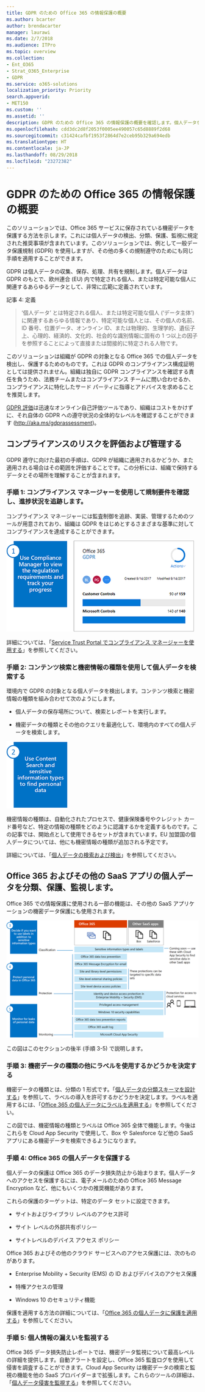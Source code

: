 ```yaml
---
title: GDPR のための Office 365 の情報保護の概要
ms.author: bcarter
author: brendacarter
manager: laurawi
ms.date: 2/7/2018
ms.audience: ITPro
ms.topic: overview
ms.collection:
- Ent_O365
- Strat_O365_Enterprise
- GDPR
ms.service: o365-solutions
localization_priority: Priority
search.appverid:
- MET150
ms.custom: ''
ms.assetid: ''
description: GDPR のための Office 365 の情報保護の概要を確認します。個人データを検出、分類、保護、監視する方法について説明します。
ms.openlocfilehash: cdd3dc2d8f2053f0005ee490057c65d8889f2d68
ms.sourcegitcommit: c31424cafbf1953f2864d7e2ceb95b329a694edb
ms.translationtype: HT
ms.contentlocale: ja-JP
ms.lasthandoff: 08/29/2018
ms.locfileid: "23272382"
---
```

# <a name="overview-of-office-365-information-protection-for-gdpr"></a>GDPR のための Office 365 の情報保護の概要

このソリューションでは、Office 365 サービスに保存されている機密データを保護する方法を示します。これには個人データの検出、分類、保護、監視に規定された推奨事項が含まれています。このソリューションでは、例として一般データ保護規制 (GDPR) を使用しますが、その他の多くの規制遵守のためにも同じ手順を適用することができます。

GDPR は個人データの収集、保存、処理、共有を規制します。個人データは GDPR のもとで、欧州連合 (EU) 内で特定される個人、または特定可能な個人に関連するあらゆるデータとして、非常に広範に定義されています。

記事 4: 定義

> ‘個人データ’ とは特定される個人、または特定可能な個人 (‘データ主体’) に関連するあらゆる情報であり、特定可能な個人とは、その個人の名前、ID 番号、位置データ、オンライン ID、または物理的、生理学的、遺伝子上、心理的、経済的、文化的、社会的な識別情報に固有の 1 つ以上の因子を参照することによって直接または間接的に特定される人物です。

このソリューションは組織が GDPR の対象となる Office 365 での個人データを検出し、保護するためのものです。これは GDPR のコンプライアンス構成証明としては提供されません。組織は独自に GDPR コンプライアンスを確認する責任を負うため、法務チームまたはコンプライアンス チームに問い合わせるか、コンプライアンスに特化したサード パーティに指導とアドバイスを求めることを推奨します。

[GDPR 評価](https://assessment.microsoft.com/gdpr-compliance)は迅速なオンライン自己評価ツールであり、組織はコストをかけずに、それ自体の GDPR への遵守状況の全体的なレベルを確認することができます (<http://aka.ms/gdprassessment>)。

## <a name="assess-and-manage-your-compliance-risk"></a>コンプライアンスのリスクを評価および管理する

GDPR 遵守に向けた最初の手順は、GDPR が組織に適用されるかどうか、また適用される場合はその範囲を評価することです。この分析には、組織で保持するデータとその場所を理解することが含まれます。

### <a name="step-1--use-compliance-manager-to-view-the-regulation-requirements-and-track-your-progress"></a>手順 1: コンプライアンス マネージャーを使用して規制要件を確認し、進捗状況を追跡します。

コンプライアンス マネージャーには監査制御を追跡、実装、管理するためのツールが用意されており、組織は GDPR をはじめとするさまざまな基準に対してコンプライアンスを達成することができます。

![コンプライアンス マネージャーを使用して要件を表示して進捗状況を追跡する](Media/Overview-image1.png)

詳細については、「[Service Trust Portal でコンプライアンス マネージャーを使用する](https://support.office.com/ja-JP/article/Use-Compliance-Manager-in-the-Service-Trust-Portal-Preview-5756d342-5af9-4496-82e8-4dd50fa39942)」を参照してください。 

### <a name="step-2--use-content-search-and-sensitive-information-types-to-find-personal-data"></a>手順 2: コンテンツ検索と機密情報の種類を使用して個人データを検索する 

環境内で GDPR の対象となる個人データを検出します。コンテンツ検索と機密情報の種類を組み合わせて次のようにします。

-   個人データの保存場所について、検索とレポートを実行します。

-   機密データの種類とその他のクエリを最適化して、環境内のすべての個人データを検索します。

![コンテンツ検索と機密情報の種類を使用して個人データを検索する](Media/Overview-image2.png)

機密情報の種類は、自動化されたプロセスで、健康保険番号やクレジット カード番号など、特定の情報の種類をどのように認識するかを定義するものです。この記事では、開始点として使用できるセットが含まれています。EU 加盟国の個人データについては、他にも機密情報の種類が追加される予定です。

詳細については、「[個人データの検索および検出](search-for-and-find-personal-data.md)」を参照してください。 

## <a name="classify-protect-and-monitor-personal-data-in-office-365-and-other-saas-apps"></a>Office 365 およびその他の SaaS アプリの個人データを分類、保護、監視します。

Office 365 での情報保護に使用される一部の機能は、その他の SaaS アプリケーションの機密データ保護にも使用されます。

![個人データを分類、保護、監視する](Media/Overview-image3.png)

この図はこのセクションの後半 (手順 3-5) で説明します。

### <a name="step-3--decide-if-you-want-to-use-labels-in-addition-to-sensitive-information-types"></a>手順 3: 機密データの種類の他にラベルを使用するかどうかを決定する

機密データの種類とは、分類の 1 形式です。「[個人データの分類スキーマを設計する](architect-a-classification-schema-for-personal-data.md)」を参照して、ラベルの導入を許可するかどうかを決定します。ラベルを適用するには、「[Office 365 の個人データにラベルを適用する](apply-labels-to-personal-data-in-office-365.md)」を参照してください。

この図では、機密情報の種類とラベルは Office 365 全体で機能します。今後はこれらを Cloud App Security で使用して、Box や Salesforce など他の SaaS アプリにある機密データを検索できるようになります。

### <a name="step-4--protect-personal-data-in-office-365"></a>手順 4: Office 365 の個人データを保護する 

個人データの保護は Office 365 のデータ損失防止から始まります。個人データへのアクセスを保護するには、電子メールのための Office 365 Message Encryption など、他にもいくつかの推奨機能があります。

これらの保護のターゲットは、特定のデータ セットに設定できます。

-   サイトおよびライブラリ レベルのアクセス許可

-   サイト レベルの外部共有ポリシー

-   サイトレベルのデバイス アクセス ポリシー

Office 365 およびその他のクラウド サービスへのアクセス保護には、次のものがあります。

-   Enterprise Mobility + Security (EMS) の ID およびデバイスのアクセス保護

-   特権アクセスの管理

-   Windows 10 のセキュリティ機能

保護を適用する方法の詳細については、「[Office 365 の個人データに保護を適用する](apply-protection-to-personal-data-in-office-365.md)」を参照してください。

### <a name="step-5--monitor-for-leaks-of-personal-data"></a>手順 5: 個人情報の漏えいを監視する

Office 365 データ損失防止レポートでは、機密データ監視について最高レベルの詳細を提供します。自動アラートを設定し、Office 365 監査ログを使用して侵害を調査することができます。Cloud App Security は機密データの検索と監視の機能を他の SaaS プロバイダーまで拡張します。これらのツールの詳細は、「[個人データ侵害を監視する](monitor-for-leaks-of-personal-data.md)」を参照してください。
